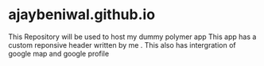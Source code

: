 ajaybeniwal.github.io
=====================

This Repository will be used to host my dummy polymer app
This app has a custom reponsive header written by me .
This also has intergration of google map and google profile
